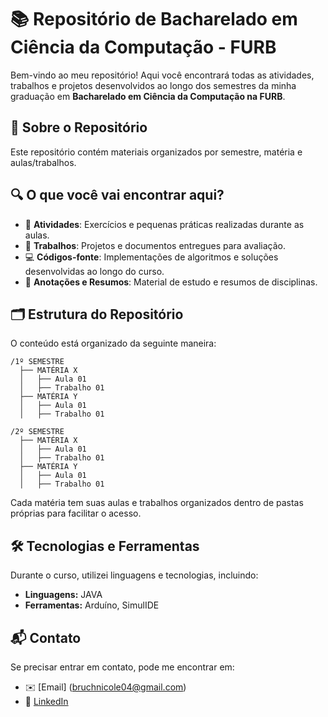 # 📚 Repositório de Bacharelado em Ciência da Computação - FURB

Bem-vindo ao meu repositório! Aqui você encontrará todas as atividades, trabalhos e projetos desenvolvidos ao longo dos semestres da minha graduação em **Bacharelado em Ciência da Computação na FURB**.

## 📌 Sobre o Repositório
Este repositório contém materiais organizados por semestre, matéria e aulas/trabalhos.

## 🔍 O que você vai encontrar aqui?
- 📂 **Atividades**: Exercícios e pequenas práticas realizadas durante as aulas.
- 📄 **Trabalhos**: Projetos e documentos entregues para avaliação.
- 💻 **Códigos-fonte**: Implementações de algoritmos e soluções desenvolvidas ao longo do curso.
- 📖 **Anotações e Resumos**: Material de estudo e resumos de disciplinas.

## 🗂 Estrutura do Repositório
O conteúdo está organizado da seguinte maneira:

```
/1º SEMESTRE
  ├── MATÉRIA X
  │   ├── Aula 01
  │   ├── Trabalho 01
  ├── MATÉRIA Y
  │   ├── Aula 01
  │   ├── Trabalho 01

/2º SEMESTRE
  ├── MATÉRIA X
  │   ├── Aula 01
  │   ├── Trabalho 01
  ├── MATÉRIA Y
  │   ├── Aula 01
  │   ├── Trabalho 01
```
Cada matéria tem suas aulas e trabalhos organizados dentro de pastas próprias para facilitar o acesso.

## 🛠 Tecnologias e Ferramentas
Durante o curso, utilizei linguagens e tecnologias, incluindo:

- **Linguagens:** JAVA
- **Ferramentas:** Arduíno, SimulIDE

## 📬 Contato
Se precisar entrar em contato, pode me encontrar em:

- ✉️ [Email] (bruchnicole04@gmail.com)
- 🔗 [LinkedIn](https://www.linkedin.com/in/bruchnicole/)
